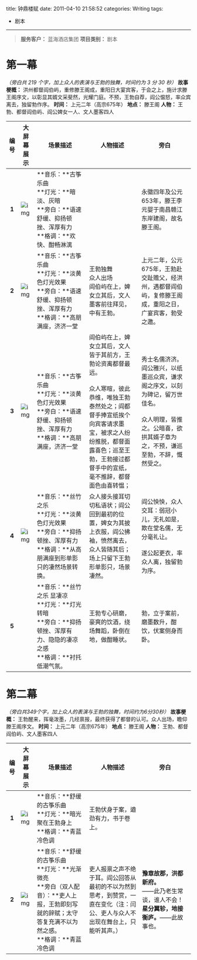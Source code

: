 title: 钟鼎楼赋
date: 2011-04-10 21:58:52
categories: Writing
tags:
 - 剧本
---

<style type="text/css">
table th:nth-child(n+3) {
	width: 150px;
}
table tbody td:nth-child(1) {
	text-align: center;
	font-weight: bold;
}
</style>

> **服务客户：** 蓝海酒店集团
> **项目类别：** 剧本

# 第一幕
*（旁白共 219 个字，加上众人的表演与王勃的独舞，时间约为 3 分 30 秒）*
**故事梗概：** 洪州都督阎伯屿，重修滕王阁成，重阳日大宴宾客，于会之上，施计求滕王阁序文，以彰显其婿文采斐然，光耀门庭。不预，王勃自荐，阎公愠怒，率众宾离去，独留勃作序。
**时间：** 上元二年（高宗675年）
**地点：** 滕王阁
**人物：** 王勃、都督阎伯屿、阎公婢女一人、文人墨客四人


| 编号 | 大屏幕展示 | 场景描述 | 人物描述 | 旁白 |
|-----|-----------|---------|---------|-----|
| 1 | ![img](image001.jpg) | **音乐：**古筝乐曲<br>**灯光：**暗淡、灰暗<br>**旁白：**语速舒缓、抑扬顿挫、浑厚有力<br>**格调：**欢快、酣畅淋漓 | | 永徽四年及公元653年，滕王李元婴于南昌赣江东岸建阁，故名滕王阁。|
| 2 | ![img](image002.jpg) | **音乐：**古筝乐曲<br>**灯光：**淡黄色灯光效果<br>**旁白：**语速舒缓、抑扬顿挫、浑厚有力<br>**格调：**高朋满座，济济一堂 | 王勃独舞<br>众人出场<br>阎伯屿在上，婢女立其后，文人墨客前往拜见，中有王勃。| 上元二年，公元675年，王勃赴交趾赡父，经洪州，遇都督阎伯屿，复修滕王阁成，重阳之日，广宴宾客，勃受之邀。|
| 3 | ![img](image003.jpg) | **音乐：**古筝乐曲<br>**灯光：**淡黄色灯光效果<br>**旁白：**语速舒缓、抑扬顿挫、浑厚有力<br>**格调：**高朋满座，济济一堂 | 阎伯屿在上，婢女立其后，文人皆于其前方，王勃论资离都督最远。<br><br>众人寒暄，彼此恭维，唯独王勃泰然处之；阎都督手捧宣纸挨个向宾客请求墨宝，被求之人纷纷推脱，都督面露喜色；巡至王勃，王勃接过都督手中的宣纸，毫不推辞，都督面色由喜转愠；| 秀士名儒济济。阎公雅兴，以纸墨巡众宾，谦求阁之序文，以刻为碑记，留万世佳名。<br><br>众人明理，皆推之。公暗喜，欲拱其婿子章为之，不预，谦巡至勃，不辞，慨然受之。|
| 4 | ![img](image004.jpg) | **音乐：**丝竹之乐<br>**灯光：**淡黄色灯光效果<br>**旁白：**抑扬顿挫、浑厚有力<br>**格调：**从高朋满座到形单影只的凄然场景转换。| 众人接头接耳切切私语状；阎公回到最初的位置，婢女为其披上衣服，阎公拂袖，愤然离去，众人皆随其后；场上只留下王勃形单影只，场景凄然。| 阎公怏怏，众人交耳：弱冠小儿，无礼如是，欺在堂名儒，无分毫礼让。<br><br>遂公起更衣，率众人离，独留勃为序。|
| 5 |  | **音乐：**丝竹之乐 显凄凉<br>**灯光：**灯光转暗<br>**旁白：**抑扬顿挫、浑厚有力、隐隐的凄凉之感<br>**格调：**衬托低潮气氛。| 王勃专心研磨，豪爽的饮酒，绕场舞蹈，卧倒在地，做酣睡状。 | 勃，立于案前，磨墨数升，酣饮，伏案侧身而卧。 |


# 第二幕
*（旁白共349个字，加上众人的表演与王勃的独舞，时间约为6分30秒）*
**故事梗概：** 王勃醒来，挥毫泼墨，几经禀报，最终获得了都督的认可。众人出场，瞻仰滕王阁序文。
**时间：** 上元二年（高宗675年）
**地点：** 滕王阁
**人物：** 王勃、都督阎伯屿、文人墨客四人

| 编号 | 大屏幕展示 | 场景描述 | 人物描述 | 旁白 |
|-----|-----------|---------|---------|-----|
| 1 | ![img](image005.jpg) | **音乐：**舒缓的古筝乐曲<br>**灯光：**暗光聚在王勃身上<br>**格调：**青蓝冷色调 | 王勃伏身于案，遒劲有力，书于卷上。| |
| 2 | ![img](image006.jpg) | **音乐：**舒缓的古筝乐曲<br>**灯光：**光渐微亮<br>**旁白（双人配音）：**吏人上报，王勃即刻写就的辞赋；太守答复充满不以为然之感。<br>**格调：**青蓝冷色调 | 吏人报禀之声不绝于耳。阎公回答从最初的不以为然到思考，到赞赏，一直在变化（注：闫公、吏人与众人不出现在舞台上，只能听其声。）| **豫章故郡，洪都新府。**<br>——此乃老生常谈，谁人不会！<br>**星分翼轸，地接衡庐。**——此故事也。 |

